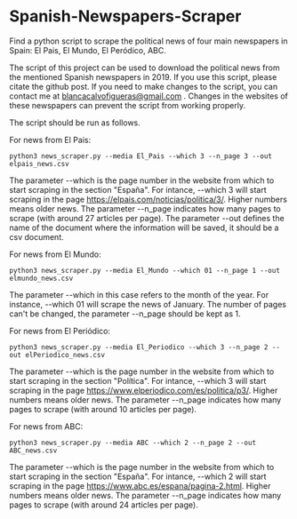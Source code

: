# Spanish-Newspapers-Scraper
Find a python script to scrape the political news of four main newspapers in Spain: El Pais, El Mundo, El Peródico, ABC. 

The script of this project can be used to download the political news from the mentioned Spanish newspapers in 2019. If you use this script, please citate the github post. If you need to make changes to the script, you can contact me at blancacalvofigueras@gmail.com . Changes in the websites of these newspapers can prevent the script from working properly.

The script should be run as follows. 

For news from El Pais:
```
python3 news_scraper.py --media El_Pais --which 3 --n_page 3 --out elpais_news.csv
```
The parameter --which is the page number in the website from which to start scraping in the section "España". For intance, --which 3 will start scraping in the page https://elpais.com/noticias/politica/3/. Higher numbers means older news. The parameter --n_page indicates how many pages to scrape (with around 27 articles per page). The parameter --out defines the name of the document where the information will be saved, it should be a csv document.

For news from El Mundo: 
```
python3 news_scraper.py --media El_Mundo --which 01 --n_page 1 --out elmundo_news.csv
```
The parameter --which in this case refers to the month of the year. For instance, --which 01 will scrape the news of January. The number of pages can't be changed, the parameter --n_page should be kept as 1.  

For news from El Periódico: 
```
python3 news_scraper.py --media El_Periodico --which 3 --n_page 2 --out elPeriodico_news.csv
```
The parameter --which is the page number in the website from which to start scraping in the section "Política". For intance, --which 3 will start scraping in the page https://www.elperiodico.com/es/politica/p3/. Higher numbers means older news. The parameter --n_page indicates how many pages to scrape (with around 10 articles per page). 

For news from ABC: 
```
python3 news_scraper.py --media ABC --which 2 --n_page 2 --out ABC_news.csv
```
The parameter --which is the page number in the website from which to start scraping in the section "España". For intance, --which 2 will start scraping in the page https://www.abc.es/espana/pagina-2.html. Higher numbers means older news. The parameter --n_page indicates how many pages to scrape (with around 24 articles per page). 

